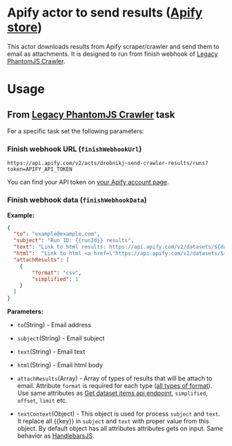 # Apify actor to send results ([Apify store](https://www.apify.com/drobnikj/send-crawler-results))
This actor downloads results from Apify scraper/crawler and send them to email as attachments.
It is designed to run from finish webhook of [Legacy PhantomJS Crawler](https://apify.com/apify/legacy-phantomjs-crawler).

# Usage

## From [Legacy PhantomJS Crawler](https://apify.com/apify/legacy-phantomjs-crawler) task

For a specific task set the following parameters:

### Finish webhook URL (`finishWebhookUrl`)
```
https://api.apify.com/v2/acts/drobnikj~send-crawler-results/runs?token=APIFY_API_TOKEN
```

You can find your API token on [your Apify account page](https://my.apify.com/account#/integrations).

### Finish webhook data (`finishWebhookData`)
**Example:**
```json
{
  "to": "example@example.com",
  "subject": "Run ID: {{runId}} results",
  "text": "Link to html results: https://api.apify.com/v2/datasets/${datasetId}/items?format=html&simplified=1",
  "html":  "Link to html <a href=\"https://api.apify.com/v2/datasets/${datasetId}/items??format=html&simplified=1\"> results </a>",
  "attachResults": [
    {
        "format": "csv",
        "simplified": 1
    }
  ]
}
```

**Parameters:**

- `to`(String) - Email address

- `subject`(String) - Email subject

- `text`(String) - Email text

- `html`(String) - Email html body

- `attachResults`(Array) - Array of types of results that will be attach to email. Attribute `format` is required for each type ([all types of format](https://apify.com/docs/api/v2#/reference/datasets/item-collection/get-items)). Use same attributes as [Get dataset items api endpoint](https://apify.com/docs/api/v2#/reference/datasets/item-collection/get-items), `simplified`, `offset`, `limit` etc.

- `textContext`(Object) - This object is used for process `subject` and `text`. It replace all {{key}} in `subject` and `text` with proper value from this object. By default object has all attributes attributes gets on input. Same behavior as [HandlebarsJS](http://handlebarsjs.com/).

